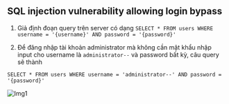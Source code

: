 ## SQL injection vulnerability allowing login bypass

1. Giả định đoạn query trên server có dạng ```SELECT * FROM users WHERE username = '{username}' AND password = '{password}'```

2. Để đăng nhập tài khoản administrator mà không cần mật khẩu nhập input cho username là ``administrator--`` và password bất kỳ, câu query sẽ thành

```SELECT * FROM users WHERE username = 'administrator--' AND password = '{password}'```

![Img1](\assets/../img/bypass.png)